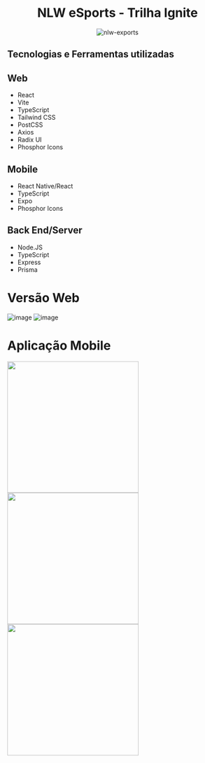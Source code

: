 <div align="center">

# NLW eSports - Trilha Ignite

![nlw-exports](https://user-images.githubusercontent.com/23384348/191087594-488c6efd-8085-42e3-a0d5-60981d527d1e.svg)

</div>

## Tecnologias e Ferramentas utilizadas

## Web
- React
- Vite
- TypeScript
- Tailwind CSS
- PostCSS
- Axios
- Radix UI
- Phosphor Icons

## Mobile
- React Native/React
- TypeScript
- Expo
- Phosphor Icons

## Back End/Server
- Node.JS
- TypeScript
- Express
- Prisma

# Versão Web
![image]()
![image]()

# Aplicação Mobile
<div style="display:block">
<img src="" width="300"/>
<img src="" width="300"/>
<img src="" width="300"/>
</div>
